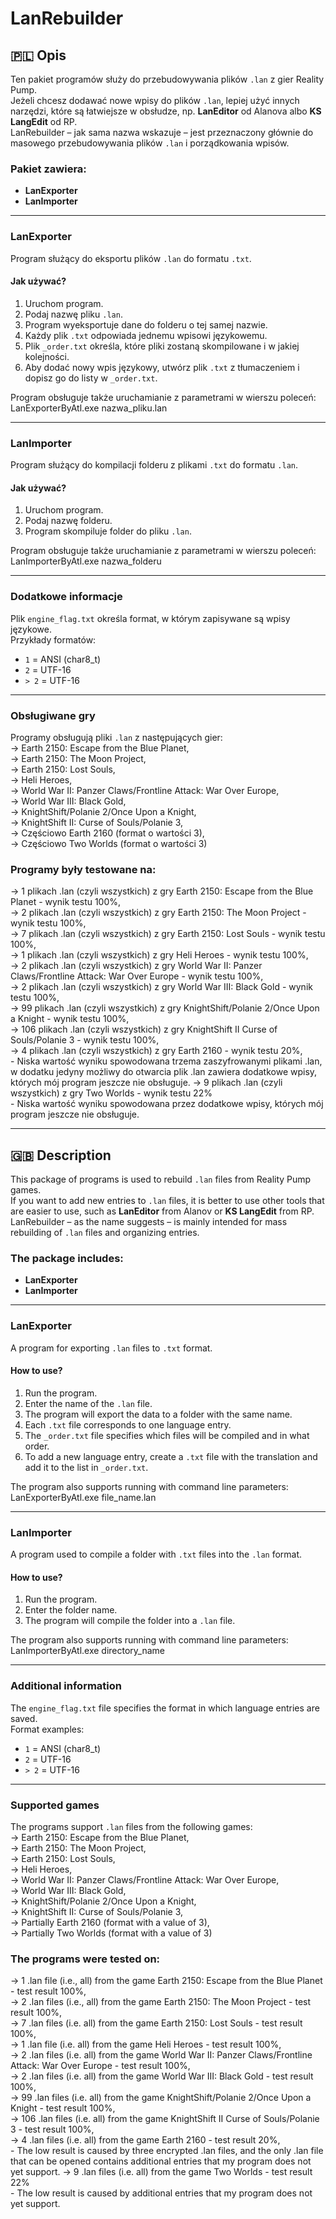 # LanRebuilder

## 🇵🇱 Opis

Ten pakiet programów służy do przebudowywania plików `.lan` z gier Reality Pump.  
Jeżeli chcesz dodawać nowe wpisy do plików `.lan`, lepiej użyć innych narzędzi, które są łatwiejsze w obsłudze, np. **LanEditor** od Alanova albo **KS LangEdit** od RP.  
LanRebuilder – jak sama nazwa wskazuje – jest przeznaczony głównie do masowego przebudowywania plików `.lan` i porządkowania wpisów.  

### Pakiet zawiera:
- **LanExporter**
- **LanImporter**

---

### LanExporter
Program służący do eksportu plików `.lan` do formatu `.txt`.

#### Jak używać?
1. Uruchom program.
2. Podaj nazwę pliku `.lan`.
3. Program wyeksportuje dane do folderu o tej samej nazwie.
4. Każdy plik `.txt` odpowiada jednemu wpisowi językowemu.
5. Plik `_order.txt` określa, które pliki zostaną skompilowane i w jakiej kolejności.
6. Aby dodać nowy wpis językowy, utwórz plik `.txt` z tłumaczeniem i dopisz go do listy w `_order.txt`.

Program obsługuje także uruchamianie z parametrami w wierszu poleceń:<br>
LanExporterByAtl.exe nazwa_pliku.lan<br>

---

### LanImporter
Program służący do kompilacji folderu z plikami `.txt` do formatu `.lan`.

#### Jak używać?
1. Uruchom program.
2. Podaj nazwę folderu.
3. Program skompiluje folder do pliku `.lan`.

Program obsługuje także uruchamianie z parametrami w wierszu poleceń:<br>
LanImporterByAtl.exe nazwa_folderu<br>

---

### Dodatkowe informacje
Plik `engine_flag.txt` określa format, w którym zapisywane są wpisy językowe.  
Przykłady formatów:
- `1` = ANSI (char8_t)  
- `2` = UTF-16  
- `> 2` = UTF-16  

---

### Obsługiwane gry
Programy obsługują pliki `.lan` z następujących gier:<br>
-> Earth 2150: Escape from the Blue Planet,<br>
-> Earth 2150: The Moon Project,<br>
-> Earth 2150: Lost Souls,<br>
-> Heli Heroes,<br>
-> World War II: Panzer Claws/Frontline Attack: War Over Europe,<br>
-> World War III: Black Gold,<br>
-> KnightShift/Polanie 2/Once Upon a Knight,<br>
-> KnightShift II: Curse of Souls/Polanie 3,<br>
-> Częściowo Earth 2160 (format o wartości 3),<br>
-> Częściowo Two Worlds (format o wartości 3)<br>


### Programy były testowane na:
-> 1 plikach .lan (czyli wszystkich) z gry Earth 2150: Escape from the Blue Planet - wynik testu 100%,<br>
-> 2 plikach .lan (czyli wszystkich) z gry Earth 2150: The Moon Project - wynik testu 100%,<br>
-> 7 plikach .lan (czyli wszystkich) z gry Earth 2150: Lost Souls - wynik testu 100%,<br>
-> 1 plikach .lan (czyli wszystkich) z gry Heli Heroes - wynik testu 100%,<br>
-> 2 plikach .lan (czyli wszystkich) z gry World War II: Panzer Claws/Frontline Attack: War Over Europe - wynik testu 100%,<br>
-> 2 plikach .lan (czyli wszystkich) z gry World War III: Black Gold - wynik testu 100%,<br>
-> 99 plikach .lan (czyli wszystkich) z gry KnightShift/Polanie 2/Once Upon a Knight - wynik testu 100%,<br>
-> 106 plikach .lan (czyli wszystkich) z gry KnightShift II Curse of Souls/Polanie 3 - wynik testu 100%,<br>
-> 4 plikach .lan (czyli wszystkich) z gry Earth 2160 - wynik testu 20%,<br>
	- Niska wartość wyniku spowodowana trzema zaszyfrowanymi plikami .lan, w dodatku jedyny możliwy do otwarcia plik .lan zawiera dodatkowe wpisy, których mój program jeszcze nie obsługuje.
-> 9 plikach .lan (czyli wszystkich) z gry Two Worlds - wynik testu 22%<br>
	- Niska wartość wyniku spowodowana przez dodatkowe wpisy, których mój program jeszcze nie obsługuje.

---

## 🇬🇧 Description

This package of programs is used to rebuild `.lan` files from Reality Pump games.  
If you want to add new entries to `.lan` files, it is better to use other tools that are easier to use, such as **LanEditor** from Alanov or **KS LangEdit** from RP.  
LanRebuilder – as the name suggests – is mainly intended for mass rebuilding of `.lan` files and organizing entries.  

### The package includes:
- **LanExporter**
- **LanImporter**

---

### LanExporter
A program for exporting `.lan` files to `.txt` format.

#### How to use?
1. Run the program.
2. Enter the name of the `.lan` file.
3. The program will export the data to a folder with the same name.
4. Each `.txt` file corresponds to one language entry.
5. The `_order.txt` file specifies which files will be compiled and in what order.
6. To add a new language entry, create a `.txt` file with the translation and add it to the list in `_order.txt`.

The program also supports running with command line parameters:<br>
LanExporterByAtl.exe file_name.lan<br>

---

### LanImporter
A program used to compile a folder with `.txt` files into the `.lan` format.

#### How to use?
1. Run the program.
2. Enter the folder name.
3. The program will compile the folder into a `.lan` file.

The program also supports running with command line parameters:<br>
LanImporterByAtl.exe directory_name<br>

---

### Additional information
The `engine_flag.txt` file specifies the format in which language entries are saved.  
Format examples:
- `1` = ANSI (char8_t)  
- `2` = UTF-16  
- `> 2` = UTF-16  

---

### Supported games
The programs support `.lan` files from the following games:<br>
-> Earth 2150: Escape from the Blue Planet,<br>
-> Earth 2150: The Moon Project,<br>
-> Earth 2150: Lost Souls,<br>
-> Heli Heroes,<br>
-> World War II: Panzer Claws/Frontline Attack: War Over Europe,<br>
-> World War III: Black Gold,<br>
-> KnightShift/Polanie 2/Once Upon a Knight,<br>
-> KnightShift II: Curse of Souls/Polanie 3,<br>
-> Partially Earth 2160 (format with a value of 3),<br>
-> Partially Two Worlds (format with a value of 3)<br>


### The programs were tested on:
-> 1 .lan file (i.e., all) from the game Earth 2150: Escape from the Blue Planet - test result 100%,<br>
-> 2 .lan files (i.e., all) from the game Earth 2150: The Moon Project - test result 100%,<br>
-> 7 .lan files (i.e. all) from the game Earth 2150: Lost Souls - test result 100%,<br>
-> 1 .lan file (i.e. all) from the game Heli Heroes - test result 100%,<br>
-> 2 .lan files (i.e. all) from the game World War II: Panzer Claws/Frontline Attack: War Over Europe - test result 100%,<br>
-> 2 .lan files (i.e. all) from the game World War III: Black Gold - test result 100%,<br>
-> 99 .lan files (i.e. all) from the game KnightShift/Polanie 2/Once Upon a Knight - test result 100%,<br>
-> 106 .lan files (i.e. all) from the game KnightShift II Curse of Souls/Polanie 3 - test result 100%,<br>
-> 4 .lan files (i.e. all) from the game Earth 2160 - test result 20%,<br>
    - The low result is caused by three encrypted .lan files, and the only .lan file that can be opened contains additional entries that my program does not yet support.
-> 9 .lan files (i.e. all) from the game Two Worlds - test result 22%<br>
    - The low result is caused by additional entries that my program does not yet support.